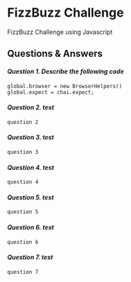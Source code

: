 # FizzBuzz Challenge  
FizzBuzz Challenge using Javascript


## Questions & Answers

#### *Question 1. Describe the following code*
```
global.browser = new BrowserHelpers()
global.expect = chai.expect;
```
#### *Question 2. test*
```
question 2
```
#### *Question 3. test*
```
question 3
```
#### *Question 4. test*
```
question 4
```
#### *Question 5. test*
```
question 5
```
#### *Question 6. test*
```
question 6
```
#### *Question 7. test*
```
question 7
```